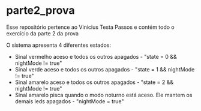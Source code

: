 # parte2_prova

Esse repositório pertence ao Vinicius Testa Passos e contém todo o exercício da parte 2 da prova

O sistema apresenta 4 diferentes estados:

- Sinal vermelho aceso e todos os outros apagados - "state = 0 && nightMode != true"
- Sinal verde aceso e todos os outros apagados - "state = 1 && nightMode != true"
- Sinal amarelo aceso e todos os outros apagados - "state = 2 && nightMode != true"
- Sinal amarelo pisca quando o modo noturno está aceso. Ele mantem os demais leds apagados - "nightMode = true"
